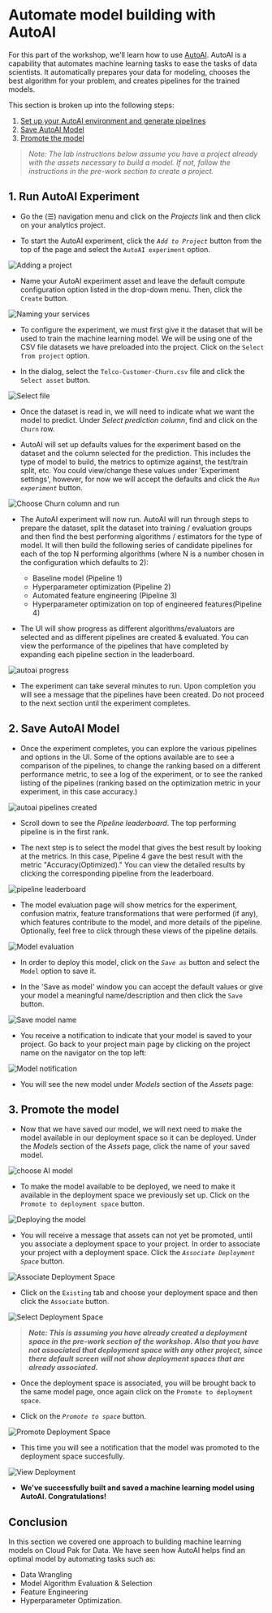 # Automate model building with AutoAI

For this part of the workshop, we'll learn how to use [AutoAI](https://www.ibm.com/support/producthub/icpdata/docs/content/SSQNUZ_current/wsj/analyze-data/autoai-overview.html).
AutoAI is a capability that automates machine learning tasks to ease the tasks of data scientists. It automatically prepares your data for modeling, chooses the best algorithm for your problem, and creates pipelines for the trained models.

This section is broken up into the following steps:

1. [Set up your AutoAI environment and generate pipelines](#1-run-autoai-experiment)
2. [Save AutoAI Model](#2-save-autoai-model)
3. [Promote the model](#3-promote-the-model)

>*Note: The lab instructions below assume you have a project already with the assets necessary to build a model. If not, follow the instructions in the pre-work section to create a project.*

## 1. Run AutoAI Experiment

* Go the (☰) navigation menu and click on the *Projects* link and then click on your analytics project.

* To start the AutoAI experiment, click the *`Add to Project`* button from the top of the page and select the `AutoAI experiment` option.

![Adding a project](../images/autoai/autoai-add-project.png)

* Name your AutoAI experiment asset and leave the default compute configuration option listed in the drop-down menu. Then, click the `Create` button.

![Naming your services](../images/autoai/autoai-name-services.png)

* To configure the experiment, we must first give it the dataset that will be used to train the machine learning model. We will be using one of the CSV file datasets we have preloaded into the project. Click on the `Select from project` option.

* In the dialog, select the `Telco-Customer-Churn.csv` file and click the `Select asset` button.

![Select file](../images/autoai/autoai-chooseprojectdataset.png)

* Once the dataset is read in, we will need to indicate what we want the model to predict. Under *Select prediction column*, find and click on the `Churn` row.

* AutoAI will set up defaults values for the experiment based on the dataset and the column selected for the prediction. This includes the type of model to build, the metrics to optimize against, the test/train split, etc. You could view/change these values under 'Experiment settings', however, for now we will accept the defaults and click the *`Run experiment`* button.

![Choose Churn column and run](../images/autoai/autoai-choose-churn-and-run.png)

* The AutoAI experiment will now run. AutoAI will run through steps to prepare the dataset, split the dataset into training / evaluation groups and then find the best performing algorithms / estimators for the type of model. It will then build the following series of candidate pipelines for each of the top N performing algorithms (where N is a number chosen in the configuration which defaults to 2):

  * Baseline model (Pipeline 1)
  * Hyperparameter optimization (Pipeline 2)
  * Automated feature engineering (Pipeline 3)
  * Hyperparameter optimization on top of engineered features(Pipeline 4)

* The UI will show progress as different algorithms/evaluators are selected and as different pipelines are created & evaluated. You can view the performance of the pipelines that have completed by expanding each pipeline section in the leaderboard.

![autoai progress](../images/autoai/autoai-model-progress.png)

* The experiment can take several minutes to run. Upon completion you will see a message that the pipelines have been created. Do not proceed to the next section until the experiment completes.

## 2. Save AutoAI Model

* Once the experiment completes, you can explore the various pipelines and options in the UI. Some of the options available are to see a comparison of the pipelines, to change the ranking based on a different performance metric, to see a log of the experiment, or to see the ranked listing of the pipelines (ranking based on the optimization metric in your experiment, in this case accuracy.)

![autoai pipelines created](../images/autoai/autoai-pipelines-complete.png)

* Scroll down to see the *Pipeline leaderboard*. The top performing pipeline is in the first rank.

* The next step is to select the model that gives the best result by looking at the metrics. In this case, Pipeline 4 gave the best result with the metric "Accuracy(Optimized)." You can view the detailed results by clicking the corresponding pipeline from the leaderboard.

![pipeline leaderboard](../images/autoai/autoai-pipeline-leaderboard.png)

* The model evaluation page will show metrics for the experiment, confusion matrix, feature transformations that were performed (if any), which features contribute to the model, and more details of the pipeline. Optionally, feel free to click through these views of the pipeline details.

![Model evaluation](../images/autoai/autoai-model-evaluation.png)

* In order to deploy this model, click on the *`Save as`* button and select the `Model` option to save it.

* In the 'Save as model' window you can accept the default values or give your model a meaningful name/description and then click the `Save` button.

![Save model name](../images/autoai/autoai-save-model-name.png)

* You receive a notification to indicate that your model is saved to your project. Go back to your project main page by clicking on the project name on the navigator on the top left:

![Model notification](../images/autoai/autoai-model-notification.png)

* You will see the new model under *Models* section of the *Assets* page:

## 3. Promote the model

* Now that we have saved our model, we will next need to make the model available in our deployment space so it can be deployed. Under the *Models* section of the *Assets* page, click the name of your saved model.

![choose AI model](../images/autoai/autoai-choose-asset-ai-model.png)

* To make the model available to be deployed, we need to make it available in the deployment space we previously set up. Click on the `Promote to deployment space` button.

![Deploying the model](../images/autoai/autoai-deploy-model.png)

* You will receive a message that assets can not yet be promoted, until you associate a deployment space to your project. In order to associate your project with a deployment space. Click the *`Associate Deployment Space`* button.

![Associate Deployment Space](../images/autoai/autoai-associate-deployment-space.png)

* Click on the `Existing` tab and choose your deployment space and then click the `Associate` button.

![Select Deployment Space](../images/autoai/autoai-create-deployment-space.png)

> ***Note: This is assuming you have already created a deployment space in the *pre-work* section of the workshop. Also that you have not associated that deployment space with any other project, since there default screen will not show deployment spaces that are already associated.***

* Once the deployment space is associated, you will be brought back to the same model page, once again click on the `Promote to deployment space`.

* Click on the *`Promote to space`* button.

![Promote Deployment Space](../images/autoai/autoai-promote-model.png)

* This time you will see a notification that the model was promoted to the deployment space succesfully.

![View Deployment](../images/autoai/autoai-view-deployment.png)

* **We've successfully built and saved a machine learning model using AutoAI. Congratulations!**

## Conclusion

In this section we covered one approach to building machine learning models on Cloud Pak for Data. We have seen how AutoAI helps find an optimal model by automating tasks such as:

* Data Wrangling
* Model Algorithm Evaluation & Selection
* Feature Engineering
* Hyperparameter Optimization.
